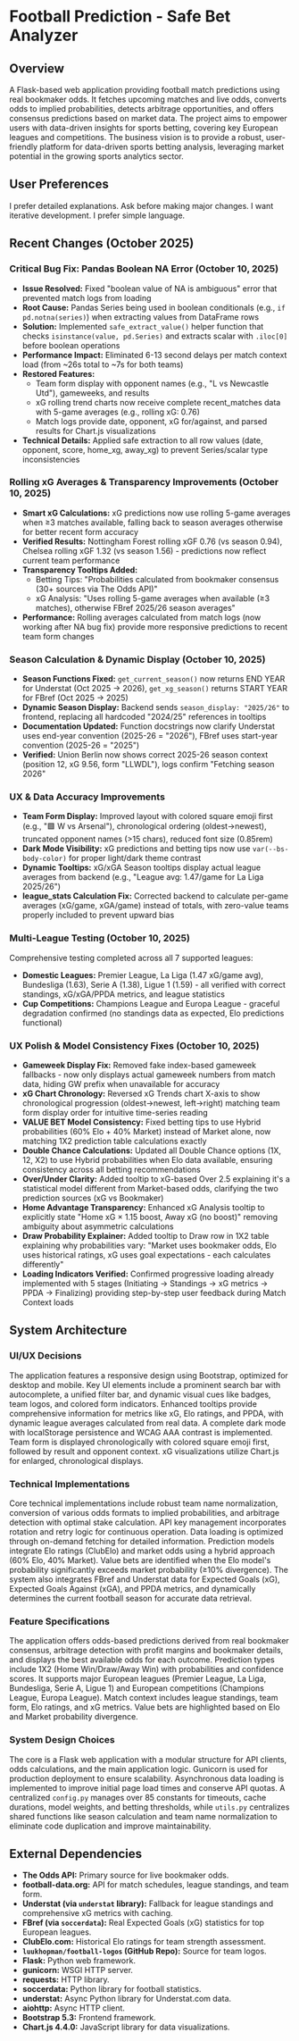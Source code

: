 # Football Prediction - Safe Bet Analyzer

## Overview
A Flask-based web application providing football match predictions using real bookmaker odds. It fetches upcoming matches and live odds, converts odds to implied probabilities, detects arbitrage opportunities, and offers consensus predictions based on market data. The project aims to empower users with data-driven insights for sports betting, covering key European leagues and competitions. The business vision is to provide a robust, user-friendly platform for data-driven sports betting analysis, leveraging market potential in the growing sports analytics sector.

## User Preferences
I prefer detailed explanations. Ask before making major changes. I want iterative development. I prefer simple language.

## Recent Changes (October 2025)
### Critical Bug Fix: Pandas Boolean NA Error (October 10, 2025)
- **Issue Resolved:** Fixed "boolean value of NA is ambiguous" error that prevented match logs from loading
- **Root Cause:** Pandas Series being used in boolean conditionals (e.g., `if pd.notna(series)`) when extracting values from DataFrame rows
- **Solution:** Implemented `safe_extract_value()` helper function that checks `isinstance(value, pd.Series)` and extracts scalar with `.iloc[0]` before boolean operations
- **Performance Impact:** Eliminated 6-13 second delays per match context load (from ~26s total to ~7s for both teams)
- **Restored Features:**
  - Team form display with opponent names (e.g., "L vs Newcastle Utd"), gameweeks, and results
  - xG rolling trend charts now receive complete recent_matches data with 5-game averages (e.g., rolling xG: 0.76)
  - Match logs provide date, opponent, xG for/against, and parsed results for Chart.js visualizations
- **Technical Details:** Applied safe extraction to all row values (date, opponent, score, home_xg, away_xg) to prevent Series/scalar type inconsistencies

### Rolling xG Averages & Transparency Improvements (October 10, 2025)
- **Smart xG Calculations:** xG predictions now use rolling 5-game averages when ≥3 matches available, falling back to season averages otherwise for better recent form accuracy
- **Verified Results:** Nottingham Forest rolling xGF 0.76 (vs season 0.94), Chelsea rolling xGF 1.32 (vs season 1.56) - predictions now reflect current team performance
- **Transparency Tooltips Added:**
  - Betting Tips: "Probabilities calculated from bookmaker consensus (30+ sources via The Odds API)"
  - xG Analysis: "Uses rolling 5-game averages when available (≥3 matches), otherwise FBref 2025/26 season averages"
- **Performance:** Rolling averages calculated from match logs (now working after NA bug fix) provide more responsive predictions to recent team form changes

### Season Calculation & Dynamic Display (October 10, 2025)
- **Season Functions Fixed:** `get_current_season()` now returns END YEAR for Understat (Oct 2025 → 2026), `get_xg_season()` returns START YEAR for FBref (Oct 2025 → 2025)
- **Dynamic Season Display:** Backend sends `season_display: "2025/26"` to frontend, replacing all hardcoded "2024/25" references in tooltips
- **Documentation Updated:** Function docstrings now clarify Understat uses end-year convention (2025-26 = "2026"), FBref uses start-year convention (2025-26 = "2025")
- **Verified:** Union Berlin now shows correct 2025-26 season context (position 12, xG 9.56, form "LLWDL"), logs confirm "Fetching season 2026"

### UX & Data Accuracy Improvements
- **Team Form Display:** Improved layout with colored square emoji first (e.g., "🟩 W vs Arsenal"), chronological ordering (oldest→newest), truncated opponent names (>15 chars), reduced font size (0.85rem)
- **Dark Mode Visibility:** xG predictions and betting tips now use `var(--bs-body-color)` for proper light/dark theme contrast
- **Dynamic Tooltips:** xG/xGA Season tooltips display actual league averages from backend (e.g., "League avg: 1.47/game for La Liga 2025/26")
- **league_stats Calculation Fix:** Corrected backend to calculate per-game averages (xG/game, xGA/game) instead of totals, with zero-value teams properly included to prevent upward bias

### Multi-League Testing (October 10, 2025)
Comprehensive testing completed across all 7 supported leagues:
- **Domestic Leagues:** Premier League, La Liga (1.47 xG/game avg), Bundesliga (1.63), Serie A (1.38), Ligue 1 (1.59) - all verified with correct standings, xG/xGA/PPDA metrics, and league statistics
- **Cup Competitions:** Champions League and Europa League - graceful degradation confirmed (no standings data as expected, Elo predictions functional)

### UX Polish & Model Consistency Fixes (October 10, 2025)
- **Gameweek Display Fix:** Removed fake index-based gameweek fallbacks - now only displays actual gameweek numbers from match data, hiding GW prefix when unavailable for accuracy
- **xG Chart Chronology:** Reversed xG Trends chart X-axis to show chronological progression (oldest→newest, left→right) matching team form display order for intuitive time-series reading
- **VALUE BET Model Consistency:** Fixed betting tips to use Hybrid probabilities (60% Elo + 40% Market) instead of Market alone, now matching 1X2 prediction table calculations exactly
- **Double Chance Calculations:** Updated all Double Chance options (1X, 12, X2) to use Hybrid probabilities when Elo data available, ensuring consistency across all betting recommendations
- **Over/Under Clarity:** Added tooltip to xG-based Over 2.5 explaining it's a statistical model different from Market-based odds, clarifying the two prediction sources (xG vs Bookmaker)
- **Home Advantage Transparency:** Enhanced xG Analysis tooltip to explicitly state "Home xG × 1.15 boost, Away xG (no boost)" removing ambiguity about asymmetric calculations
- **Draw Probability Explainer:** Added tooltip to Draw row in 1X2 table explaining why probabilities vary: "Market uses bookmaker odds, Elo uses historical ratings, xG uses goal expectations - each calculates differently"
- **Loading Indicators Verified:** Confirmed progressive loading already implemented with 5 stages (Initiating → Standings → xG metrics → PPDA → Finalizing) providing step-by-step user feedback during Match Context loads

## System Architecture

### UI/UX Decisions
The application features a responsive design using Bootstrap, optimized for desktop and mobile. Key UI elements include a prominent search bar with autocomplete, a unified filter bar, and dynamic visual cues like badges, team logos, and colored form indicators. Enhanced tooltips provide comprehensive information for metrics like xG, Elo ratings, and PPDA, with dynamic league averages calculated from real data. A complete dark mode with localStorage persistence and WCAG AAA contrast is implemented. Team form is displayed chronologically with colored square emoji first, followed by result and opponent context. xG visualizations utilize Chart.js for enlarged, chronological displays.

### Technical Implementations
Core technical implementations include robust team name normalization, conversion of various odds formats to implied probabilities, and arbitrage detection with optimal stake calculation. API key management incorporates rotation and retry logic for continuous operation. Data loading is optimized through on-demand fetching for detailed information. Prediction models integrate Elo ratings (ClubElo) and market odds using a hybrid approach (60% Elo, 40% Market). Value bets are identified when the Elo model's probability significantly exceeds market probability (≥10% divergence). The system also integrates FBref and Understat data for Expected Goals (xG), Expected Goals Against (xGA), and PPDA metrics, and dynamically determines the current football season for accurate data retrieval.

### Feature Specifications
The application offers odds-based predictions derived from real bookmaker consensus, arbitrage detection with profit margins and bookmaker details, and displays the best available odds for each outcome. Prediction types include 1X2 (Home Win/Draw/Away Win) with probabilities and confidence scores. It supports major European leagues (Premier League, La Liga, Bundesliga, Serie A, Ligue 1) and European competitions (Champions League, Europa League). Match context includes league standings, team form, Elo ratings, and xG metrics. Value bets are highlighted based on Elo and Market probability divergence.

### System Design Choices
The core is a Flask web application with a modular structure for API clients, odds calculations, and the main application logic. Gunicorn is used for production deployment to ensure scalability. Asynchronous data loading is implemented to improve initial page load times and conserve API quotas. A centralized `config.py` manages over 85 constants for timeouts, cache durations, model weights, and betting thresholds, while `utils.py` centralizes shared functions like season calculation and team name normalization to eliminate code duplication and improve maintainability.

## External Dependencies
- **The Odds API:** Primary source for live bookmaker odds.
- **football-data.org:** API for match schedules, league standings, and team form.
- **Understat (via `understat` library):** Fallback for league standings and comprehensive xG metrics with caching.
- **FBref (via `soccerdata`):** Real Expected Goals (xG) statistics for top European leagues.
- **ClubElo.com:** Historical Elo ratings for team strength assessment.
- **`luukhopman/football-logos` (GitHub Repo):** Source for team logos.
- **Flask:** Python web framework.
- **gunicorn:** WSGI HTTP server.
- **requests:** HTTP library.
- **soccerdata:** Python library for football statistics.
- **understat:** Async Python library for Understat.com data.
- **aiohttp:** Async HTTP client.
- **Bootstrap 5.3:** Frontend framework.
- **Chart.js 4.4.0:** JavaScript library for data visualizations.